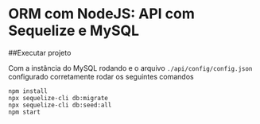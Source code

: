 # **ORM com NodeJS: API com Sequelize e MySQL**

##Executar projeto

Com a instância do MySQL rodando e o arquivo `./api/config/config.json` configurado corretamente rodar os seguintes comandos

```
npm install
npx sequelize-cli db:migrate
npx sequelize-cli db:seed:all
npm start
```